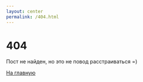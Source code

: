 ```yaml
---
layout: center
permalink: /404.html
---
```


# 404

Пост не найден, но это не повод расстраиваться =)

<div class="mt3">
  <a href="{{ site.baseurl }}/" class="button button-blue button-big">На главную</a>
</div>
